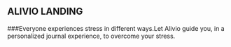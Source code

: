 ## ALIVIO LANDING

###Everyone experiences stress in different ways.Let Alivio guide you, in a personalized journal experience, to overcome your stress.
